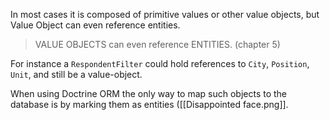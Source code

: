 In most cases it is composed of primitive values or other value objects, but Value Object can even reference entities. 

> VALUE OBJECTS can even reference ENTITIES.
> (chapter 5)

For instance a `RespondentFilter` could hold references to `City`, `Position`, `Unit`, and still be a value-object.

When using Doctrine ORM the only way to map such objects to the database is by marking them as entities ([[Disappointed face.png]].
